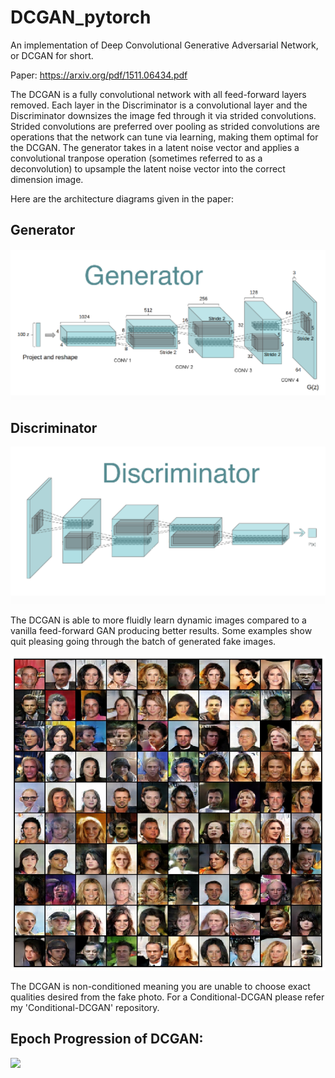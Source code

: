 # DCGAN_pytorch
An implementation of Deep Convolutional Generative Adversarial Network, or DCGAN for short.

Paper: https://arxiv.org/pdf/1511.06434.pdf

The DCGAN is a fully convolutional network with all feed-forward layers removed. Each layer in the Discriminator is a convolutional layer and the Discriminator downsizes the image fed through it via strided convolutions. Strided convolutions are preferred over pooling as strided convolutions are operations that the network can tune via learning, making them optimal for the DCGAN. The generator takes in a latent noise vector and applies a convolutional tranpose operation (sometimes referred to as a deconvolution) to upsample the latent noise vector into the correct dimension image.

Here are the architecture diagrams given in the paper:

## Generator

![](data/uploads/generator.png)

## Discriminator

![](data/uploads/discriminator.png)

The DCGAN is able to more fluidly learn dynamic images compared to a vanilla feed-forward GAN producing better results. Some examples show quit pleasing going through the batch of generated fake images.

![](data/saved_images/epoch_15_checkpoint.jpg)

The DCGAN is non-conditioned meaning you are unable to choose exact qualities desired from the fake photo. For a Conditional-DCGAN please refer my 'Conditional-DCGAN' repository.

## Epoch Progression of DCGAN:

![](data/saved_images/epoch_progression)
